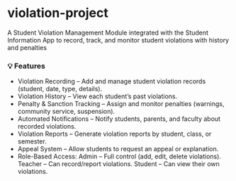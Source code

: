 # violation-project

A Student Violation Management Module integrated with the Student Information App to record, track, and monitor student violations with history and penalties

### 💡 Features
- Violation Recording – Add and manage student violation records (student, date, type, details).
- Violation History – View each student’s past violations.
- Penalty & Sanction Tracking – Assign and monitor penalties (warnings, community service, suspension).
- Automated Notifications – Notify students, parents, and faculty about recorded violations.
- Violation Reports – Generate violation reports by student, class, or semester.
- Appeal System – Allow students to request an appeal or explanation.
- Role-Based Access:
    Admin – Full control (add, edit, delete violations).
    Teacher – Can record/report violations.
    Student – Can view their own violations.
  
